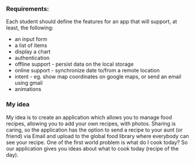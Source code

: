 ### Requirements:
Each student should define the features for an app that will support, at least, the following:
* an input form
* a list of items
* display a chart
* authentication
* offline support - persist data on the local storage
* online support - synchronize date to/from a remote location
* intent - eg. show map coordinates on google maps, or send an email using gmail
* animations

### My idea
My idea is to create an application which allows you to manage food recipes, allowing you to add your own recipes, with photos.
Sharing is caring, so the application has the option to send a recipe to your aunt (or friend) via Email and upload to the global food library where everybody can see your recipe. 
One of the first world problem is what do I cook today? So our application gives you ideas about what to cook today (recipe of the day).
